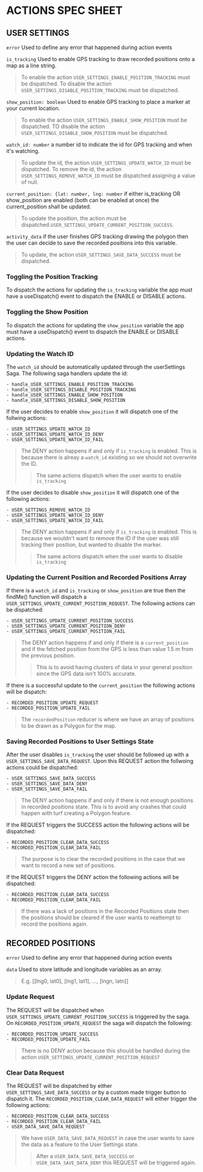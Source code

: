 # ACTIONS SPEC SHEET

## USER SETTINGS

`error` Used to define any error that happened during action events

`is_tracking` Used to enable GPS tracking to draw recorded positions
onto a map as a line string.

> To enable the action `USER_SETTINGS_ENABLE_POSITION_TRACKING` must
> be dispatched.
> To disable the action `USER_SETTINGS_DISABLE_POSITION_TRACKING` must
> be dispatched.

`show_position: boolean` Used to enable GPS tracking to place a marker
at your current location.

> To enable the action `USER_SETTINGS_ENABLE_SHOW_POSITION` must be
> dispatched.
> TO disable the action `USER_SETTINGS_DISABLE_SHOW_POSITION` must be
> dispatched.

`watch_id: number` a number id to indicate the id for GPS tracking
and when it's watching.

> To update the id, the action `USER_SETTINGS_UPDATE_WATCH_ID` must
> be dispatched.
> To remove the id, the action `USER_SETTINGS_REMOVE_WATCH_ID` must
> be dispatched assigning a value of null.

`current_position: {lat: number, lng: number` if either is_tracking
OR show_position are enabled (both can be enabled at once) the
current_position shall be updated.

> To update the position, the action
> must be dispatched.`USER_SETTINGS_UPDATE_CURRENT_POSITION_SUCCESS`.

`activity_data` if the user finishes GPS tracking drawing the
polygon then the user can decide to save the recorded positions
into this variable.

> To update, the action `USER_SETTINGS_SAVE_DATA_SUCCESS` must be
> dispatched.

### Toggling the Position Tracking

To dispatch the actions for updating the `is_tracking` variable the
app must have a useDispatch() event to dispatch the ENABLE or DISABLE
actions.

### Toggling the Show Position

To dispatch the actions for updating the `show_position` variable the
app must have a useDispatch() event to dispatch the ENABLE or DISABLE
actions.

### Updating the Watch ID

The `watch_id` should be automatically updated through the userSettings
Saga. The following saga handlers update the id:

    - handle_USER_SETTINGS_ENABLE_POSITION_TRACKING
    - handle_USER_SETTINGS_DISABLE_POSITION_TRACKING
    - handle_USER_SETTINGS_ENABLE_SHOW_POSITION
    - handle_USER_SETTINGS_DISABLE_SHOW_POSITION

If the user decides to enable `show_position` it will dispatch one of
the follwing actions:

    - USER_SETTINGS_UPDATE_WATCH_ID
    - USER_SETTINGS_UPDATE_WATCH_ID_DENY
    - USER_SETTINGS_UPDATE_WATCH_ID_FAIL

> The DENY action happens if and only if `is_tracking` is enabled. This
> is because there is alreay a `watch_id` existing so we should not
> overwrite the ID.
>> The same actions dispatch when the user wants to enable `is_tracking`

If the user decides to disable `show_position` it will dispatch one of
the following actions:

    - USER_SETTINGS_REMOVE_WATCH_ID
    - USER_SETTINGS_UPDATE_WATCH_ID_DENY
    - USER_SETTINGS_UPDATE_WATCH_ID_FAIL

> The DENY action happens if and only if `is_tracking` is enabled. This
> is because we wouldn't want to remove the ID if the user was still
> tracking their position, but wanted to disable the marker.
>> The same actions dispatch when the user wants to disable `is_tracking`

### Updating the Current Position and Recorded Positions Array

If there is a `watch_id` and `is_tracking` or `show_position` are true
then the findMe() function will dispatch a
`USER_SETTINGS_UPDATE_CURRENT_POSITION_REQUEST`. The following actions
can be dispatched:

    - USER_SETTINGS_UPDATE_CURRENT_POSITION_SUCCESS
    - USER_SETTINGS_UPDATE_CURRENT_POSITION_DENY
    - USER_SETTINGS_UPDATE_CURRENT_POSITION_FAIL

> The DENY action happens if and only if there is a `current_position`
> and if the fetched position from the GPS is less than value 1.5 m from
> the previous position.
>> This is to avoid having clusters of data in your general position
>> since the GPS data isn't 100% accurate.

If there is a successful update to the `current_position` the following
actions will be dispatch:

    - RECORDED_POSITION_UPDATE_REQUEST
    - RECORDED_POSITION_UPDATE_FAIL

> The `recordedPosition` reducer is where we have an array of positions
> to be drawn as a Polygon for the map.

### Saving Recorded Positions to User Settings State

After the user disables `is_tracking` the user should be followed up
with a `USER_SETTINGS_SAVE_DATA_REQUEST`. Upon this REQUEST action the
follwoing actions could be dispatched:

    - USER_SETTINGS_SAVE_DATA_SUCCESS
    - USER_SETTINGS_SAVE_DATA_DENY
    - USER_SETTINGS_SAVE_DATA_FAIL

> The DENY action happens if and only if there is not enough positions
> in recorded positions state. This is to avoid any crashes that could
> happen with turf creating a Polygon feature.

If the REQUEST triggers the SUCCESS action the following actions will
be dispatched:

    - RECORDED_POSITION_CLEAR_DATA_SUCCESS
    - RECORDED_POSITION_CLEAR_DATA_FAIL

> The purpose is to clear the recorded positions in the case that we
> want to record a new set of positions.

If the REQUEST triggers the DENY action the following actions will be
dispatched:

    - RECORDED_POSITION_CLEAR_DATA_SUCCESS
    - RECORDED_POSITION_CLEAR_DATA_FAIL

> If there was a lack of positions in the Recorded Positions state then
> the positions should be cleared if the user wants to reattempt to
> record the positions again.

## RECORDED POSITIONS

`error` Used to define any error that happened during action events

`data` Used to store latitude and longitude variables as an array.
> E.g. [[lng0, lat0], [lng1, lat1], ..., [lngn, latn]]

### Update Request

The REQUEST will be dispatched when
`USER_SETTINGS_UPDATE_CURRENT_POSITION_SUCCESS` is triggered by the saga.
On `RECORDED_POSITION_UPDATE_REQUEST` the saga will dispatch the
following:

    - RECORDED_POSITION_UPDATE_SUCCESS
    - RECORDED_POSITION_UPDATE_FAIL

> There is no DENY action because this should be handled during the
> action `USER_SETTINGS_UPDATE_CURRENT_POSITION_REQUEST`

### Clear Data Request

The REQUEST will be dispatched by either
`USER_SETTINGS_SAVE_DATA_SUCCESS` or by a custom made trigger button
to dispatch it. The `RECORDED_POSITION_CLEAR_DATA_REQUEST` will 
either trigger the following actions:

    - RECORDED_POSITION_CLEAR_DATA_SUCCESS
    - RECORDED_POSITION_CLEAR_DATA_FAIL
    - USER_DATA_SAVE_DATA_REQUEST

> We have `USER_DATA_SAVE_DATA_REQUEST` in case the user wants to
> save the data as a feature to the User Settings state.
>> After a `USER_DATA_SAVE_DATA_SUCCESS` or `USER_DATA_SAVE_DATA_DENY`
>> this REQUEST will be triggered again.